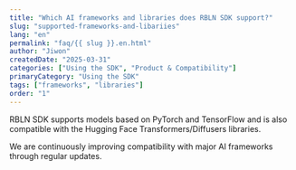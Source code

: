 ```yaml
---
title: "Which AI frameworks and libraries does RBLN SDK support?"
slug: "supported-frameworks-and-libariies"
lang: "en"
permalink: "faq/{{ slug }}.en.html"
author: "Jiwon"
createdDate: "2025-03-31"           
categories: ["Using the SDK", "Product & Compatibility"]  
primaryCategory: "Using the SDK"               
tags: ["frameworks", "libraries"]
order: "1"         
---
```

RBLN SDK supports models based on PyTorch and TensorFlow and is also compatible with the Hugging Face Transformers/Diffusers libraries.

We are continuously improving compatibility with major AI frameworks through regular updates.